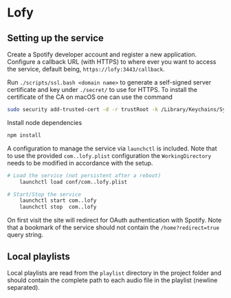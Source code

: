 # Lofy

## Setting up the service
Create a Spotify developer account and register a new application. Configure a callback URL (with HTTPS) to where ever you want to access the service, default being, `https://lofy:3443/callback`.

Run `./scripts/ssl.bash <domain name>` to generate a self-signed server certificate and key under `./secret/` to use for HTTPS. To install the certificate of the CA on macOS one can use the command 

```bash
sudo security add-trusted-cert -d -r trustRoot -k /Library/Keychains/System.keychain ssl/certs/ca.crt.
```

Install node dependencies

```bash
npm install
```

A configuration to manage the service via `launchctl` is included. Note that to use the provided `com..lofy.plist` configuration the `WorkingDirectory` needs to be modified in accordance with the setup.

```bash
# Load the service (not persistent after a reboot) 
	launchctl load conf/com..lofy.plist

# Start/Stop the service
	launchctl start com..lofy
	launchctl stop  com..lofy

```

On first visit the site will redirect for OAuth authentication with Spotify. Note that a bookmark of the service should not contain the `/home?redirect=true` query string.

## Local playlists
Local playlists are read from the `playlist` directory in the project folder and should contain the complete path to each audio file in the playlist (newline separated).
